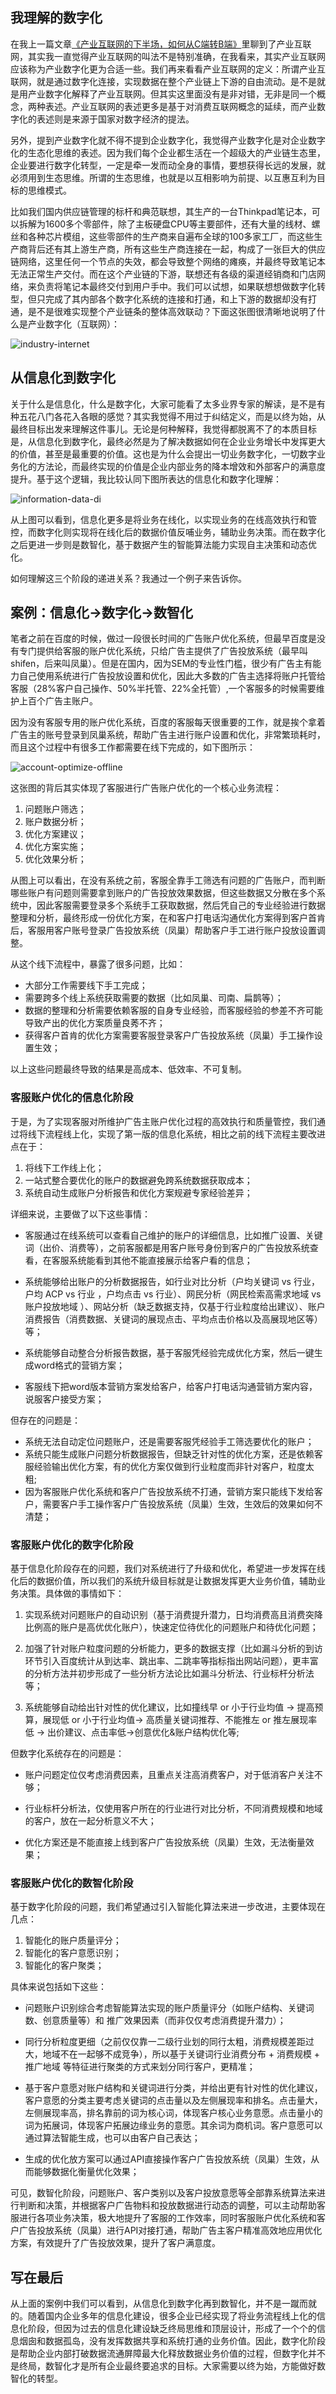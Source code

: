 ## **我理解的数字化**

在我上一篇文章[《产业互联网的下半场，如何从C端转B端》](https://github.com/xiaoyuge/Prod-Notes/blob/main/%E4%BA%A7%E4%B8%9A%E4%BA%92%E8%81%94%E7%BD%91%E7%9A%84%E4%B8%8B%E5%8D%8A%E5%9C%BA%EF%BC%8C%E5%A6%82%E4%BD%95%E4%BB%8EC%E7%AB%AF%E8%BD%ACB%E7%AB%AF.md)里聊到了产业互联网，其实我一直觉得产业互联网的叫法不是特别准确，在我看来，其实产业互联网应该称为产业数字化更为合适一些。我们再来看看产业互联网的定义：所谓产业互联网，就是通过数字化连接，实现数据在整个产业链上下游的自由流动。是不是就是用产业数字化解释了产业互联网。但其实这里面没有是非对错，无非是同一个概念，两种表述。产业互联网的表述更多是基于对消费互联网概念的延续，而产业数字化的表述则是来源于国家对数字经济的提法。

另外，提到产业数字化就不得不提到企业数字化，我觉得产业数字化是对企业数字化的生态化思维的表述。因为我们每个企业都生活在一个超级大的产业链生态里，企业要进行数字化转型，一定是牵一发而动全身的事情，要想获得长远的发展，就必须用到生态思维。所谓的生态思维，也就是以互相影响为前提、以互惠互利为目标的思维模式。

比如我们国内供应链管理的标杆和典范联想，其生产的一台Thinkpad笔记本，可以拆解为1600多个零部件，除了主板硬盘CPU等主要部件，还有大量的线材、螺丝和各种芯片模组，这些零部件的生产商来自遍布全球的100多家工厂，而这些生产商背后还有其上游生产商，所有这些生产商连接在一起，构成了一张巨大的供应链网络，这里任何一个节点的失效，都会导致整个网络的瘫痪，并最终导致笔记本无法正常生产交付。而在这个产业链的下游，联想还有各级的渠道经销商和门店网络，来负责将笔记本最终交付到用户手中。我们可以试想，如果联想想做数字化转型，但只完成了其内部各个数字化系统的连接和打通，和上下游的数据却没有打通，是不是很难实现整个产业链条的整体高效联动？下面这张图很清晰地说明了什么是产业数字化（互联网）：

![industry-internet](https://github.com/xiaoyuge/Prod-Notes/blob/main/resources/industry-internet.png)

## **从信息化到数字化**

关于什么是信息化，什么是数字化，大家可能看了太多业界专家的解读，是不是有种五花八门各花入各眼的感觉？其实我觉得不用过于纠结定义，而是以终为始，从最终目标出发来理解这件事儿。无论是何种解释，我觉得都脱离不了的本质目标是，从信息化到数字化，最终必然是为了解决数据如何在企业业务增长中发挥更大的价值，甚至是最重要的价值。这也是为什么会提出一切业务数字化，一切数字业务化的方法论，而最终实现的价值是企业内部业务的降本增效和外部客户的满意度提升。基于这个逻辑，我比较认同下图所表达的信息化和数字化理解：

![information-data-di](https://github.com/xiaoyuge/Prod-Notes/blob/main/resources/information-data-di.png)

从上图可以看到，信息化更多是将业务在线化，以实现业务的在线高效执行和管控，而数字化则实现将在线化后的数据价值反哺业务，辅助业务决策。而在数字化之后更进一步则是数智化，基于数据产生的智能算法能力实现自主决策和动态优化。

如何理解这三个阶段的递进关系？我通过一个例子来告诉你。

## **案例：信息化->数字化->数智化**

笔者之前在百度的时候，做过一段很长时间的广告账户优化系统，但最早百度是没有专门提供给客服的账户优化系统，只给广告主提供了广告投放系统（最早叫shifen，后来叫凤巢）。但是在国内，因为SEM的专业性门槛，很少有广告主有能力自己使用系统进行广告投放设置和优化，因此大多数的广告主选择将账户托管给客服（28%客户自己操作、50%半托管、22%全托管）,一个客服多的时候需要维护上百个广告主账户。

因为没有客服专用的账户优化系统，百度的客服每天很重要的工作，就是挨个拿着广告主的账号登录到凤巢系统，帮助广告主进行账户设置和优化，非常繁琐耗时，而且这个过程中有很多工作都需要在线下完成的，如下图所示：

![account-optimize-offline](https://github.com/xiaoyuge/Prod-Notes/blob/main/resources/account-optimize-offline.png)

这张图的背后其实体现了客服进行广告账户优化的一个核心业务流程：

1. 问题账户筛选；
2. 账户数据分析；
3. 优化方案建议；
4. 优化方案实施；
5. 优化效果分析；

从图上可以看出，在没有系统之前，客服全靠手工筛选有问题的广告账户，而判断哪些账户有问题则需要拿到账户的广告投放效果数据，但这些数据又分散在多个系统中，因此客服需要登录多个系统手工获取数据，然后凭自己的专业经验进行数据整理和分析，最终形成一份优化方案，在和客户打电话沟通优化方案得到客户首肯后，客服用客户账号登录广告投放系统（凤巢）帮助客户手工进行账户投放设置调整。

从这个线下流程中，暴露了很多问题，比如：

- 大部分工作需要线下手工完成；
- 需要跨多个线上系统获取需要的数据（比如凤巢、司南、扁鹊等）；
- 数据的整理和分析需要依赖客服的自身专业经验，而客服经验的参差不齐可能导致产出的优化方案质量良莠不齐；
- 获得客户首肯的优化方案需要客服登录客户广告投放系统（凤巢）手工操作设置生效；

以上这些问题最终导致的结果是高成本、低效率、不可复制。

### **客服账户优化的信息化阶段**

于是，为了实现客服对所维护广告主账户优化过程的高效执行和质量管控，我们通过将线下流程线上化，实现了第一版的信息化系统，相比之前的线下流程主要改进点在于：

1. 将线下工作线上化；
2. 一站式整合要优化的账户的数据避免跨系统数据获取成本；
3. 系统自动生成账户分析报告和优化方案规避专家经验差异；

详细来说，主要做了以下这些事情：

- 客服通过在线系统可以查看自己维护的账户的详细信息，比如推广设置、关键词（出价、消费等），之前客服都是用客户账号身份到客户的广告投放系统查看，在客服系统能看到其他不能直接展示给客户看的信息；

- 系统能够给出账户的分析数据报告，如行业对比分析（户均关键词 vs 行业，户均 ACP vs 行业 ，户均点击 vs 行业）、网民分析（网民检索高需求地域 vs 账户投放地域 ）、网站分析（缺乏数据支持，仅基于行业粒度给出建议）、账户消费报告（消费数据、关键词的展现点击、平均点击价格以及高展现地区等）等；

- 系统能够自动整合分析报告数据，基于客服凭经验完成优化方案，然后一键生成word格式的营销方案；

- 客服线下把word版本营销方案发给客户，给客户打电话沟通营销方案内容，说服客户接受方案；

但存在的问题是：

- 系统无法自动定位问题账户，还是需要客服凭经验手工筛选要优化的账户；
- 系统只能生成账户问题分析数据报告，但缺乏针对性的优化方案，还是依赖客服经验输出优化方案，有的优化方案仅做到行业粒度而非针对客户，粒度太粗;
- 因为客服账户优化系统和客户广告投放系统不打通，营销方案只能线下发给客户，需要客户手工操作客户广告投放系统（凤巢）生效，生效后的效果如何不清楚；

### **客服账户优化的数字化阶段**

基于信息化阶段存在的问题，我们对系统进行了升级和优化，希望进一步发挥在线化后的数据价值，所以我们的系统升级目标就是让数据发挥更大业务价值，辅助业务决策。具体做的事情如下：

1. 实现系统对问题账户的自动识别（基于消费提升潜力，日均消费高且消费突降比例高的账户是高优优化账户），快速定位待优化的问题账户和待优化问题；

2. 加强了针对账户粒度问题的分析能力，更多的数据支撑（比如漏斗分析的到访环节引入百度统计从到达率、跳出率、二跳率等指标指出网站问题），更丰富的分析方法并初步形成了一些分析方法论比如漏斗分析法、行业标杆分析法等；

3. 系统能够自动给出针对性的优化建议，比如撞线早 or 小于行业均值 -> 提高预算，展现低 or 小于行业均值-> 高质量关键词推荐、不能推左 or 推左展现率低 -> 出价建议、点击率低->创意优化&账户结构优化等;

但数字化系统存在的问题是：

- 账户问题定位仅考虑消费因素，且重点关注高消费客户，对于低消客户关注不够；

- 行业标杆分析法，仅使用客户所在的行业进行对比分析，不同消费规模和地域的客户，放在一起分析意义不大；

- 优化方案还是不能直接上线到客户广告投放系统（凤巢）生效，无法衡量效果；

### **客服账户优化的数智化阶段**

基于数字化阶段的问题，我们希望通过引入智能化算法来进一步改进，主要体现在几点：

1. 智能化的账户质量评分；
2. 智能化的客户意愿识别；
3. 智能化的客户聚类；

具体来说包括如下这些：

- 问题账户识别综合考虑智能算法实现的账户质量评分（如账户结构、关键词数、创意质量等）和 推广效果因素（而非仅仅考虑消费提升潜力）；

- 同行分析粒度更细（之前仅仅靠一二级行业划的同行太粗，消费规模差距过大，地域不在一起够不成竞争），所以基于关键词行业消费分布 + 消费规模 + 推广地域 等特征进行聚类的方式来划分同行客户，更精准；

- 基于客户意愿对账户结构和关键词进行分类，并给出更有针对性的优化建议，客户意愿的分类主要考虑关键词的点击量以及左侧展现率和排名。点击量大，左侧展现率高，排名靠前的词为核心词，体现客户核心业务意愿。点击量小的词为拓展词，体现客户拓展边缘业务的意愿。其余词为商机词。客户意愿可以通过算法智能生成，也可以由客户自己表达；

- 生成的优化放方案可以通过API直接操作客户广告投放系统（凤巢）生效，从而能够数据化衡量优化效果；

可见，数智化阶段，问题账户、客户类别以及客户投放意愿等全部靠系统算法来进行判断和决策，并根据客户广告物料和投放数据进行动态的调整，可以主动帮助客服进行各项业务决策，极大地提升了客服的工作效率，同时客服账户优化系统和客户广告投放系统（凤巢）进行API对接打通，帮助广告主客户精准高效地应用优化方案，有效提升了广告投放效果，提升了客户满意度。

## **写在最后**

从上面的案例中我们可以看到，从信息化到数字化再到数智化，并不是一蹴而就的。随着国内企业多年的信息化建设，很多企业已经实现了将业务流程线上化的信息化阶段，但因为过去的信息化建设缺乏终局思维和顶层设计，形成了一个个的信息烟囱和数据孤岛，没有发挥数据共享和系统打通的业务价值。因此，数字化阶段是帮助企业内部打破数据流通屏障最大化释放数据业务价值的过程，但数字化并不是终局，数智化才是所有企业最终要追求的目标。大家需要以终为始，方能做好数智化的转型。

